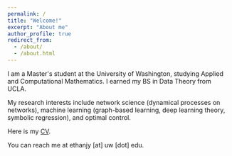 ```yaml
---
permalink: /
title: "Welcome!"
excerpt: "About me"
author_profile: true
redirect_from: 
  - /about/
  - /about.html
---
```


I am a Master's student at the University of Washington, studying Applied and Computational Mathematics. I earned my BS in Data Theory from UCLA. 

My research interests include network science (dynamical processes on networks), machine learning (graph-based learning, deep learning theory, symbolic regression), and optimal control.

Here is my <a href="https://github.com/ethanjyoung/ethanjyoung.github.io/raw/master/files/CV.pdf" download>CV</a>.

You can reach me at ethanjy \[at\] uw \[dot\] edu.
